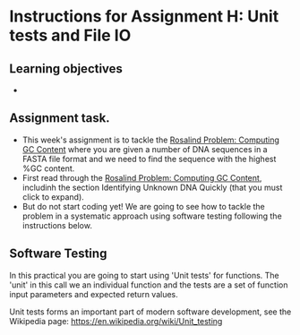 # Instructions for Assignment H: Unit tests and File IO

## Learning objectives
*


## Assignment task.

* This week's assignment is to tackle the [Rosalind Problem:
  Computing GC Content](http://rosalind.info/problems/gc/)
  where you are given a number of DNA sequences in a FASTA file format
  and we need to find the sequence with the highest %GC content.
* First read through the [Rosalind Problem:
  Computing GC Content](http://rosalind.info/problems/gc/),
  includinh the section Identifying Unknown DNA Quickly (that you must
  click to expand).
* But do not start coding yet! We are going to see how to tackle the problem
  in a systematic approach using software testing following the instructions 
  below.

## Software Testing
In this practical you are going to start using 'Unit tests'
for functions. The 'unit' in this call we an individual
function and the tests are a set of function input parameters
and expected return values.

Unit tests forms an important part of modern software development,
see the Wikipedia page: https://en.wikipedia.org/wiki/Unit_testing


